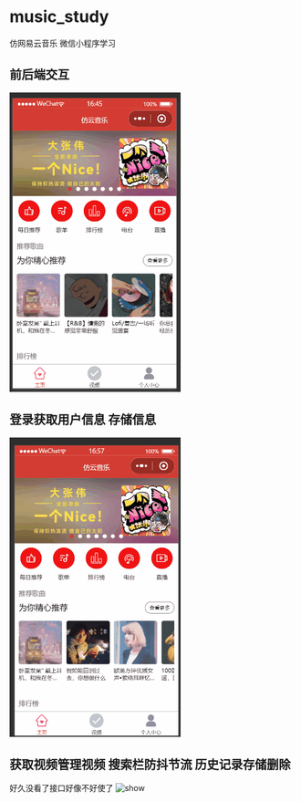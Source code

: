 # music_study
仿网易云音乐 微信小程序学习

## 前后端交互
<img src="./other/测试1.gif" alt="show" />   

## 登录获取用户信息 存储信息
<img src="./other/测试2.gif" alt="show" />   

## 获取视频管理视频 搜索栏防抖节流 历史记录存储删除  
好久没看了接口好像不好使了
<img src="./other/测试3.gif" alt="show" />   
